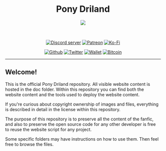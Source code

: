 <div align="center">
<h1>Pony Driland</h1>

<center>
<img src="https://github.com/Pony-Driland/Website/blob/main/docs/img/external/banner1.jpg?raw=true">
</center>
<br/><br/>
<p>
    <a href="https://discord.gg/GegfAgNxRX"><img src="https://img.shields.io/discord/881322783538298891?color=7289da&logo=discord&logoColor=white" alt="Discord server" /></a>
    <a href="https://www.patreon.com/JasminDreasond"><img src="https://img.shields.io/badge/donate-patreon-F96854.svg?logo=patreon" alt="Patreon" /></a>
    <a href="https://ko-fi.com/jasmindreasond"><img src="https://img.shields.io/badge/donate-ko%20fi-29ABE0.svg?logo=ko-fi" alt="Ko-Fi" /></a>
</p>

[![Github](https://img.shields.io/badge/-Github-000?style=for-the-badge&logo=Github&logoColor=white)](https://github.com/Pony-Driland)
[![Twitter](https://img.shields.io/badge/-Twitter-1da1f2?style=for-the-badge&logo=Twitter&logoColor=white)](https://twitter.com/JasminDreasond/)
[![Wallet](https://img.shields.io/badge/-Wallet_Donation-ecf0f1?style=for-the-badge&logo=Ethereum&logoColor=black)](https://unstoppabledomains.com/d/jasmindreasond.wallet)
[![Bitcoin](https://img.shields.io/badge/-Bitcoin_Donation-0d579b?style=for-the-badge&logo=Bitcoin&logoColor=black)](https://www.blockchain.com/pt/btc/address/bc1qnk7upe44xrsll2tjhy5msg32zpnqxvyysyje2g)

</div>

<hr/>

## Welcome!

This is the official Pony Driland repository. All visible website content is hosted in the doc folder. Within this repository you can find both the website content and the tools used to deploy the website content.

If you're curious about copyright ownership of images and files, everything is described in detail in the license within this repository.

The purpose of this repository is to preserve all the content of the fanfic, and also to preserve the open source code for any other developer is free to reuse the website script for any project.

Some specific folders may have instructions on how to use them. Then feel free to browse the files.